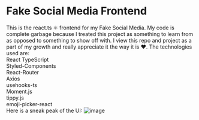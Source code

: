 # Fake Social Media Frontend
This is the react.ts ⚛️ frontend for my Fake Social Media.
My code is complete garbage because I treated this project as something to learn from as opposed to something to show off with.
I view this repo and project as a part of my growth and really appreciate it the way it is ❤️.
The technologies used are:<br>
    React TypeScript <br>
    Styled-Components<br>
    React-Router<br>
    Axios<br>
    usehooks-ts<br>
    Moment.js<br>
    tippy.js<br>
    emoji-picker-react<br>
Here is a sneak peak of the UI:
![image](https://user-images.githubusercontent.com/90000349/170483646-8a39a8f5-4314-4953-bc75-ead2b08a6be8.png)
